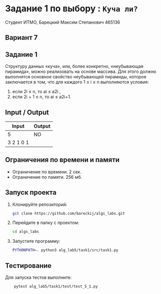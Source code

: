# Задание 1 по выбору : `Куча ли?`

Студент ИТМО, Барецкий Максим Степанович 465136

## Вариант 7

## Задание 1

Структуру данных «куча», или, более конкретно, «неубывающая пирамида»,
можно реализовать на основе массива.
Для этого должно выполнятся основное свойство неубывающей пирамиды,
которое заключается в том, что для каждого 1 ≤ i ≤ n выполняются условия:

1. если 2i ≤ n, то ai ≤ a2i
   ,
2. если 2i + 1 ≤ n, то ai ≤ a2i+1.

## Input / Output

| Input     | Output |
| --------- | ------ |
| 5         | NO     |
| 3 2 1 0 1 |        |

## Ограничения по времени и памяти

- Ограничение по времени. 2 сек.
- Ограничение по памяти. 256 мб.

## Запуск проекта

1. Клонируйте репозиторий:
   ```bash
   git clone https://github.com/bareckij/algs_labs.git
   ```
2. Перейдите в папку с проектом:
   ```bash
   cd algs_labs
   ```
3. Запустите программу:

   ```bash
   PYTHONPATH=. python3 alg_lab5/task1/src/task1.py
   ```

## Тестирование

Для запуска тестов выполните:

```bash
    pytest alg_lab5/task1/test/test_5_1.py
```

